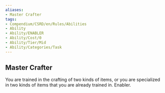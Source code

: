 ```yaml
---
aliases:
- Master Crafter
tags:
- Compendium/CSRD/en/Rules/Abilities
- Ability
- Ability/ENABLER
- Ability/Cost/0
- Ability/Tier/Mid
- Ability/Categories/Task
---
```


  
## Master Crafter  
You are trained in the crafting of two kinds of items, or you are specialized in two kinds of items that you are already trained in. Enabler.